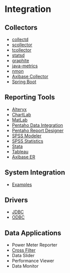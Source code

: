 # Integration

## Collectors

* [collectd](collectd/README.md)
* [scollector](scollector/README.md)
* [tcollector](tcollector/README.md)
* [statsd](statsd/README.md)
* [graphite](graphite/README.md)
* [java-metrics](java-metrics/README.md)
* [nmon](nmon/README.md)
* [Axibase Collector](https://axibase.com/docs/axibase-collector)
* [Spring Boot](spring-boot/README.md)

## Reporting Tools

* [Alteryx](alteryx/README.md)
* [ChartLab](chartlab/README.md)
* [MatLab](matlab/README.md)
* [Pentaho Data Integration](pentaho/data-integration/README.md#pentaho-data-integration)
* [Pentaho Report Designer](pentaho/report-designer/README.md#pentaho-report-designer)
* [SPSS Modeler](spss/modeler/README.md)
* [SPSS Statistics](spss/statistics/README.md)
* [Stata](stata/README.md)
* [Tableau](tableau/README.md)
* [Axibase ER](aer/README.md)

## System Integration

* [Examples](https://axibase.com/use-cases/integrations/)

## Drivers

* [JDBC](https://github.com/axibase/atsd-jdbc)
* [ODBC](odbc/README.md)

## Data Applications

* Power Meter Reporter
* [Cross Filter](./data-applications/cross-filter.md)
* Data Slider
* Performance Viewer
* Data Monitor